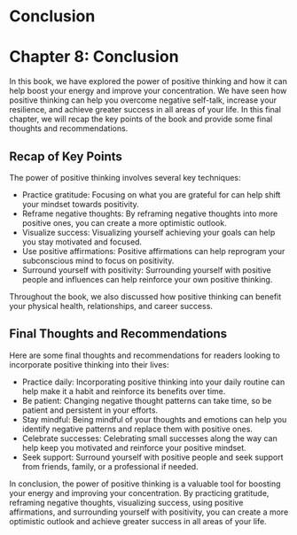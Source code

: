 # Conclusion

Chapter 8: Conclusion
=====================

In this book, we have explored the power of positive thinking and how it can help boost your energy and improve your concentration. We have seen how positive thinking can help you overcome negative self-talk, increase your resilience, and achieve greater success in all areas of your life. In this final chapter, we will recap the key points of the book and provide some final thoughts and recommendations.

Recap of Key Points
-------------------

The power of positive thinking involves several key techniques:

* Practice gratitude: Focusing on what you are grateful for can help shift your mindset towards positivity.
* Reframe negative thoughts: By reframing negative thoughts into more positive ones, you can create a more optimistic outlook.
* Visualize success: Visualizing yourself achieving your goals can help you stay motivated and focused.
* Use positive affirmations: Positive affirmations can help reprogram your subconscious mind to focus on positivity.
* Surround yourself with positivity: Surrounding yourself with positive people and influences can help reinforce your own positive thinking.

Throughout the book, we also discussed how positive thinking can benefit your physical health, relationships, and career success.

Final Thoughts and Recommendations
----------------------------------

Here are some final thoughts and recommendations for readers looking to incorporate positive thinking into their lives:

* Practice daily: Incorporating positive thinking into your daily routine can help make it a habit and reinforce its benefits over time.
* Be patient: Changing negative thought patterns can take time, so be patient and persistent in your efforts.
* Stay mindful: Being mindful of your thoughts and emotions can help you identify negative patterns and replace them with positive ones.
* Celebrate successes: Celebrating small successes along the way can help keep you motivated and reinforce your positive mindset.
* Seek support: Surround yourself with positive people and seek support from friends, family, or a professional if needed.

In conclusion, the power of positive thinking is a valuable tool for boosting your energy and improving your concentration. By practicing gratitude, reframing negative thoughts, visualizing success, using positive affirmations, and surrounding yourself with positivity, you can create a more optimistic outlook and achieve greater success in all areas of your life.